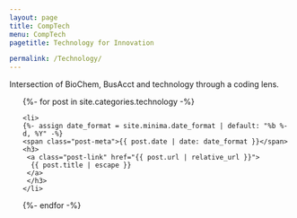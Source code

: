 ```yaml
---
layout: page
title: CompTech
menu: CompTech
pagetitle: Technology for Innovation

permalink: /Technology/
---
```

Intersection of BioChem, BusAcct and technology through a coding lens.

<ul>
  {%- for post in site.categories.technology -%}
  
    <li>
    {%- assign date_format = site.minima.date_format | default: "%b %-d, %Y" -%}
    <span class="post-meta">{{ post.date | date: date_format }}</span>
    <h3>
     <a class="post-link" href="{{ post.url | relative_url }}">
      {{ post.title | escape }}
     </a>
     </h3>          
    </li>
  
  
{%- endfor -%}
</ul>

